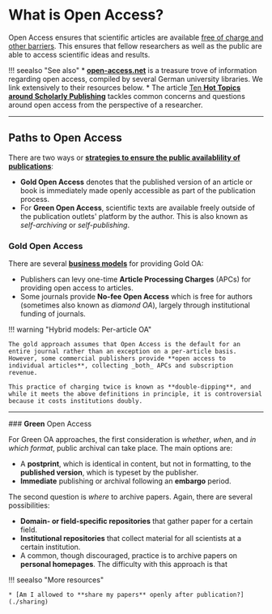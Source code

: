 # What is Open Access?

Open Access ensures that scientific articles are available [free of charge and other barriers](https://open-access.net/DE-EN/information-on-open-access/open-access-journals). This ensures that fellow researchers as well as the public are able to access scientific ideas and results.

!!! seealso "See also"
    * [**open-access.net**](https://open-access.net) is a treasure trove of information regarding open access, compiled by several German university libraries. We link extensively to their resources below.
    * The article [Ten **Hot Topics around Scholarly Publishing**](https://www.mdpi.com/2304-6775/7/2/34) tackles common concerns and questions around open access from the perspective of a researcher.

----

## **Paths** to Open Access

There are two ways or [**strategies to ensure the public availablility of publications**](https://open-access.net/en/information-on-open-access/open-access-strategies/):

* **Gold Open Access** denotes that the published version of an article or book is immediately made openly accessible as part of the publication process.
* For **Green Open Access**, scientific texts are available freely outside of the publication outlets' platform by the author.  This is also known as _self-archiving_ or _self-publishing_.

### **Gold** Open Access

There are several [**business models**](https://open-access.net/en/information-on-open-access/business-models#c831) for providing Gold OA:

* Publishers can levy one-time **Article Processing Charges** (APCs) for providing open access to articles.
* Some journals provide **No-fee Open Access** which is free for authors (sometimes also known as _diamond OA_), largely through institutional funding of journals.

!!! warning "Hybrid models: Per-article OA"

    The gold approach assumes that Open Access is the default for an entire journal rather than an exception on a per-article basis. However, some commercial publishers provide **open access to individual articles**, collecting _both_ APCs and subscription revenue.

    This practice of charging twice is known as **double-dipping**, and while it meets the above definitions in principle, it is controversial because it costs institutions doubly.

----

### **Green** Open Access

For Green OA approaches, the first consideration is _whether_, _when_, and _in which format_, public archival can take place. The main options are:

* A **postprint**, which is identical in content, but not in formatting, to the **published version**, which is typeset by the publisher.
* **Immediate** publishing or archival following an **embargo** period.

The second question is _where_ to archive papers. Again, there are several possibilities:

* **Domain- or field-specific repositories** that gather paper for a certain field.
* **Institutional repositories** that collect material for all scientists at a certain institution.
* A common, though discouraged, practice is to archive papers on **personal homepages**. The difficulty with this approach is that

!!! seealso "More resources"

    * [Am I allowed to **share my papers** openly after publication?](./sharing)
